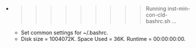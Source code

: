 * >>>>>>>>> Running inst-min-con-cld-bashrc.sh ...
  * Set common settings for ~/.bashrc.
  * Disk size = 1004072K. Space Used = 36K. Runtime = 00:00:00:00.
